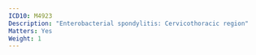 ```yaml
---
ICD10: M4923
Description: "Enterobacterial spondylitis: Cervicothoracic region"
Matters: Yes
Weight: 1
---
```


